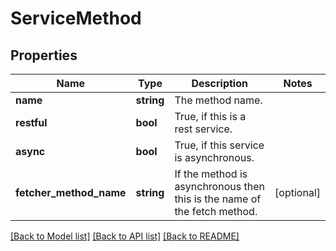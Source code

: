 # ServiceMethod

## Properties
Name | Type | Description | Notes
------------ | ------------- | ------------- | -------------
**name** | **string** | The method name. | 
**restful** | **bool** | True, if this is a rest service. | 
**async** | **bool** | True, if this service is asynchronous. | 
**fetcher_method_name** | **string** | If the method is asynchronous then this is the name of the fetch method. | [optional] 

[[Back to Model list]](../../README.md#documentation-for-models) [[Back to API list]](../../README.md#documentation-for-api-endpoints) [[Back to README]](../../README.md)

